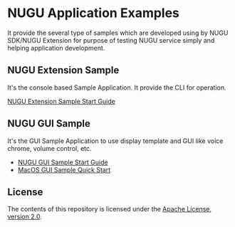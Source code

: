 # NUGU Application Examples

It provide the several type of samples which are developed using by NUGU SDK/NUGU Extension for purpose of testing NUGU service simply and helping application development.

## NUGU Extension Sample

It's the console based Sample Application. It provide the CLI for operation.

[NUGU Extension Sample Start Guide](https://github.com/nugulinux/nugu-extension#readme)

## NUGU GUI Sample

It's the GUI Sample Application to use display template and GUI like voice chrome, volume control, etc.

* [NUGU GUI Sample Start Guide](https://github.com/nugulinux/nugu-examples/wiki/Ubuntu-Linux-GUI-Sample-Quick-Start)
* [MacOS GUI Sample Quick Start](https://github.com/nugulinux/nugu-examples/wiki/MacOS-GUI-Sample-Quick-Start)

## License

The contents of this repository is licensed under the
[Apache License, version 2.0](http://www.apache.org/licenses/LICENSE-2.0).
